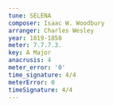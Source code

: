 ```yaml
---
tune: SELENA
composer: Isaac W. Woodbury
arranger: Charles Wesley
year: 1819-1858
meter: 7.7.7.3.
key: A Major
anacrusis: 4
meter_error: '0'
time_signature: 4/4
meterError: 0
timeSignature: 4/4
---
```


